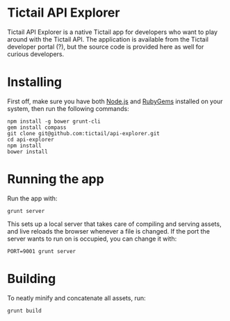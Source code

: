 # Tictail API Explorer
Tictail API Explorer is a native Tictail app for developers who want to play around with the Tictail API. The application is available from the Tictail developer portal (?), but the source code is provided here as well for curious developers.

# Installing
First off, make sure you have both [Node.js](http://nodejs.org/download/) and [RubyGems](http://rubygems.org/pages/download) installed on your system, then run the following commands:
```
npm install -g bower grunt-cli
gem install compass
git clone git@github.com:tictail/api-explorer.git
cd api-explorer
npm install
bower install
```

# Running the app
Run the app with:
```
grunt server
```
This sets up a local server that takes care of compiling and serving assets, and live reloads the browser whenever a file is changed. If the port the server wants to run on is occupied, you can change it with:
```
PORT=9001 grunt server
```

# Building
To neatly minify and concatenate all assets, run:
```
grunt build
```
